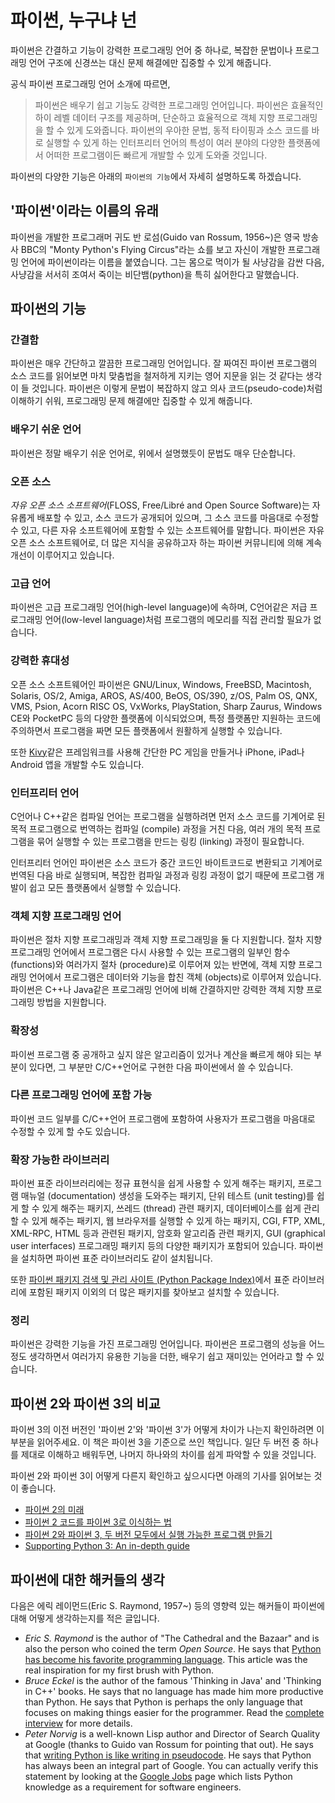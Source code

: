 # 파이썬, 누구냐 넌

파이썬은 간결하고 기능이 강력한 프로그래밍 언어 중 하나로, 복잡한 문법이나 프로그래밍 언어 구조에 신경쓰는 대신 문제 해결에만 집중할 수 있게 해줍니다.

공식 파이썬 프로그래밍 언어 소개에 따르면,

> 파이썬은 배우기 쉽고 기능도 강력한 프로그래밍 언어입니다. 파이썬은 효율적인 하이 레벨 데이터 구조를 제공하며, 단순하고 효율적으로 객체 지향 프로그래밍을 할 수 있게 도와줍니다. 파이썬의 우아한 문법, 동적 타이핑과 소스 코드를 바로 실행할 수 있게 하는 인터프리터 언어의 특성이 여러 분야의 다양한 플랫폼에서 어떠한 프로그램이든 빠르게 개발할 수 있게 도와줄 것입니다.

파이썬의 다양한 기능은 아래의 `파이썬의 기능`에서 자세히 설명하도록 하겠습니다.

## '파이썬'이라는 이름의 유래

파이썬을 개발한 프로그래머 귀도 반 로섬(Guido van Rossum, 1956~)은 영국 방송사 BBC의 "Monty Python's Flying Circus"라는 쇼를 보고 자신이 개발한 프로그래밍 언어에 파이썬이라는 이름을 붙였습니다. 그는 몸으로 먹이가 될 사냥감을 감싼 다음, 사냥감을 서서히 조여서 죽이는 비단뱀(python)을 특히 싫어한다고 말했습니다.

## 파이썬의 기능

### 간결함

<!-- strict english: really formal/correct english with no slang or improper usage -->

파이썬은 매우 간단하고 깔끔한 프로그래밍 언어입니다. 잘 짜여진 파이썬 프로그램의 소스 코드를 읽어보면 마치 맞춤법을 철저하게 지키는 영어 지문을 읽는 것 같다는 생각이 들 것입니다. 파이썬은 이렇게 문법이 복잡하지 않고 의사 코드(pseudo-code)처럼 이해하기 쉬워, 프로그래밍 문제 해결에만 집중할 수 있게 해줍니다.

### 배우기 쉬운 언어

파이썬은 정말 배우기 쉬운 언어로, 위에서 설명했듯이 문법도 매우 단순합니다.

### 오픈 소스

_자유 오픈 소스 소프트웨어_(FLOSS, Free/Libré and Open Source Software)는 자유롭게 배포할 수 있고, 소스 코드가 공개되어 있으며, 그 소스 코드를 마음대로 수정할 수 있고, 다른 자유 소프트웨어에 포함할 수 있는 소프트웨어를 말합니다.
파이썬은 자유 오픈 소스 소프트웨어로, 더 많은 지식을 공유하고자 하는 파이썬 커뮤니티에 의해 계속 개선이 이루어지고 있습니다.

### 고급 언어

파이썬은 고급 프로그래밍 언어(high-level language)에 속하며, C언어같은 저급 프로그래밍 언어(low-level language)처럼 프로그램의 메모리를 직접 관리할 필요가 없습니다.

### 강력한 휴대성

오픈 소스 소프트웨어인 파이썬은 GNU/Linux, Windows, FreeBSD, Macintosh, Solaris, OS/2, Amiga, AROS, AS/400, BeOS, OS/390, z/OS, Palm OS, QNX, VMS, Psion, Acorn RISC OS, VxWorks, PlayStation, Sharp Zaurus, Windows CE와 PocketPC 등의 다양한 플랫폼에 이식되었으며, 특정 플랫폼만 지원하는 코드에 주의하면서 프로그램을 짜면 모든 플랫폼에서 원활하게 실행할 수 있습니다.

또한 [Kivy](http://kivy.org)같은 프레임워크를 사용해 간단한 PC 게임을 만들거나 iPhone, iPad나 Android 앱을 개발할 수도 있습니다.

### 인터프리터 언어

C언어나 C\++같은 컴파일 언어는 프로그램을 실행하려면 먼저 소스 코드를 기계어로 된 목적 프로그램으로 번역하는 컴파일 (compile) 과정을 거친 다음, 여러 개의 목적 프로그램을 묶어 실행할 수 있는 프로그램을 만드는 링킹 (linking) 과정이 필요합니다.

인터프리터 언어인 파이썬은 소스 코드가 중간 코드인 바이트코드로 변환되고 기계어로 번역된 다음 바로 실행되며, 복잡한 컴파일 과정과 링킹 과정이 없기 때문에 프로그램 개발이 쉽고 모든 플랫폼에서 실행할 수 있습니다.

### 객체 지향 프로그래밍 언어

파이썬은 절차 지향 프로그래밍과 객체 지향 프로그래밍을 둘 다 지원합니다. 절차 지향 프로그래밍 언어에서 프로그램은 다시 사용할 수 있는 프로그램의 일부인 함수 (functions)와 여러가지 절차 (procedure)로 이루어져 있는 반면에, 객체 지향 프로그래밍 언어에서 프로그램은 데이터와 기능을 합친 객체 (objects)로 이루어져 있습니다. 파이썬은 C++나 Java같은 프로그래밍 언어에 비해 간결하지만 강력한 객체 지향 프로그래밍 방법을 지원합니다.

### 확장성

파이썬 프로그램 중 공개하고 싶지 않은 알고리즘이 있거나 계산을 빠르게 해야 되는 부분이 있다면, 그 부분만 C/C\++언어로 구현한 다음 파이썬에서 쓸 수 있습니다.

### 다른 프로그래밍 언어에 포함 가능

파이썬 코드 일부를 C/C\++언어 프로그램에 포함하여 사용자가 프로그램을 마음대로 수정할 수 있게 할 수도 있습니다.

### 확장 가능한 라이브러리

파이썬 표준 라이브러리에는 정규 표현식을 쉽게 사용할 수 있게 해주는 패키지, 프로그램 매뉴얼 (documentation) 생성을 도와주는 패키지, 단위 테스트 (unit testing)를 쉽게 할 수 있게 해주는 패키지, 쓰레드 (thread) 관련 패키지, 데이터베이스를 쉽게 관리할 수 있게 해주는 패키지, 웹 브라우저를 실행할 수 있게 하는 패키지, CGI, FTP, XML, XML-RPC, HTML 등과 관련된 패키지, 암호화 알고리즘 관련 패키지, GUI (graphical user interfaces) 프로그래밍 패키지 등의 다양한 패키지가 포함되어 있습니다. 파이썬을 설치하면 파이썬 표준 라이브러리도 같이 설치됩니다.

또한 [파이썬 패키지 검색 및 관리 사이트 (Python Package Index)](http://pypi.python.org/pypi)에서 표준 라이브러리에 포함된 패키지 이외의 더 많은 패키지를 찾아보고 설치할 수 있습니다.

### 정리

파이썬은 강력한 기능을 가진 프로그래밍 언어입니다. 파이썬은 프로그램의 성능을 어느 정도 생각하면서 여러가지 유용한 기능을 더한, 배우기 쉽고 재미있는 언어라고 할 수 있습니다.

## 파이썬 2와 파이썬 3의 비교

파이썬 3의 이전 버전인 '파이썬 2'와 '파이썬 3'가 어떻게 차이가 나는지 확인하려면 이 부분을 읽어주세요. 이 책은 파이썬 3을 기준으로 쓰인 책입니다. 일단 두 버전 중 하나를 제대로 이해하고 배워두면, 나머지 하나와의 차이를 쉽게 파악할 수 있을 것입니다.

파이썬 2와 파이썬 3이 어떻게 다른지 확인하고 싶으시다면 아래의 기사를 읽어보는 것이 좋습니다.

- [파이썬 2의 미래](http://lwn.net/Articles/547191/)
- [파이썬 2 코드를 파이썬 3로 이식하는 법](https://docs.python.org/3/howto/pyporting.html)
- [파이썬 2와 파이썬 3, 두 버전 모두에서 실행 가능한 프로그램 만들기](https://wiki.python.org/moin/PortingToPy3k/BilingualQuickRef)
- [Supporting Python 3: An in-depth guide](http://python3porting.com)

## 파이썬에 대한 해커들의 생각

다음은 에릭 레이먼드(Eric S. Raymond, 1957~) 등의 영향력 있는 해커들이 파이썬에 대해 어떻게 생각하는지를 적은 글입니다.

- _Eric S. Raymond_ is the author of "The Cathedral and the Bazaar" and is also the person who coined the term _Open Source_. He says that [Python has become his favorite programming language](http://www.python.org/about/success/esr/). This article was the real inspiration for my first brush with Python.
- _Bruce Eckel_ is the author of the famous 'Thinking in Java' and 'Thinking in C++' books. He says that no language has made him more productive than Python. He says that Python is perhaps the only language that focuses on making things easier for the programmer. Read the [complete interview](http://www.artima.com/intv/aboutme.html) for more details.
- _Peter Norvig_ is a well-known Lisp author and Director of Search Quality at Google (thanks to Guido van Rossum for pointing that out). He says that [writing Python is like writing in pseudocode](https://news.ycombinator.com/item?id=1803815). He says that Python has always been an integral part of Google. You can actually verify this statement by looking at the [Google Jobs](http://www.google.com/jobs/index.html) page which lists Python knowledge as a requirement for software engineers.
